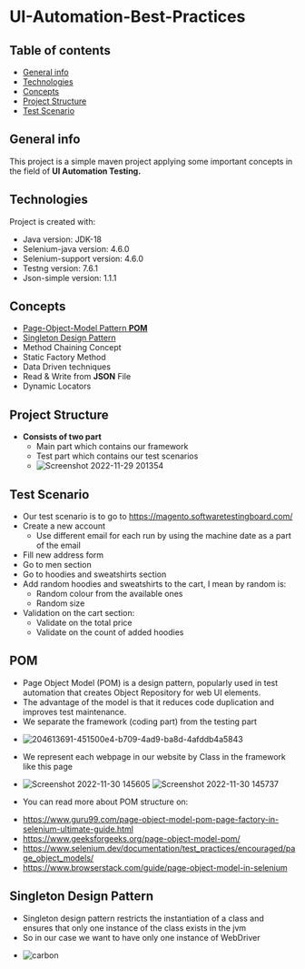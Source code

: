# UI-Automation-Best-Practices
## Table of contents
* [General info](#general-info)
* [Technologies](#technologies)
* [Concepts](#concepts)
* [Project Structure](#project-structure)
* [Test Scenario](#test-scenario)
## General info
This project is a simple maven project applying some important concepts in the field of **UI Automation Testing.**
## Technologies
Project is created with:
* Java version: JDK-18
* Selenium-java version: 4.6.0
* Selenium-support version: 4.6.0
* Testng version: 7.6.1
* Json-simple version: 1.1.1
## Concepts
* [Page-Object-Model Pattern **POM**](#pom)
* [Singleton Design Pattern](#singleton-design-pattern)
* Method Chaining Concept
* Static Factory Method
* Data Driven techniques
* Read & Write from **JSON** File
* Dynamic Locators
## Project Structure
* **Consists of two part**
  - Main part which contains our framework
  - Test part which contains our test scenarios
  - ![Screenshot 2022-11-29 201354](https://user-images.githubusercontent.com/41761100/204613691-451500e4-b709-4ad9-ba8d-4afddb4a5843.png)
## Test Scenario
* Our test scenario is to go to https://magento.softwaretestingboard.com/
* Create a new account
  - Use different email for each run by using the machine date as a part of the email
* Fill new address form
* Go to men section
* Go to hoodies and sweatshirts section
* Add random hoodies and sweatshirts to the cart, I mean by random is:
  - Random colour from the available ones
  - Random size
* Validation on the cart section:
  - Validate on the total price
  - Validate on the count of added hoodies
## POM
* Page Object Model (POM) is a design pattern, popularly used in test automation that creates Object Repository for web UI elements.
* The advantage of the model is that it reduces code duplication and improves test maintenance.
* We separate the framework (coding part) from the testing part
 - ![204613691-451500e4-b709-4ad9-ba8d-4afddb4a5843](https://user-images.githubusercontent.com/41761100/204801549-c8ba26dd-ff3c-497f-a444-e5353a1bf59c.png)
* We represent each webpage in our website by Class in the framework like this page
 - ![Screenshot 2022-11-30 145605](https://user-images.githubusercontent.com/41761100/204803096-b00e883b-2902-44d6-8281-0243c968a603.jpg) ![Screenshot 2022-11-30 145737](https://user-images.githubusercontent.com/41761100/204803641-1d285ff6-85e8-4cd9-a92f-9547d3cf4f74.png)
* You can read more about POM structure on:
 - https://www.guru99.com/page-object-model-pom-page-factory-in-selenium-ultimate-guide.html
 - https://www.geeksforgeeks.org/page-object-model-pom/
 - https://www.selenium.dev/documentation/test_practices/encouraged/page_object_models/
 - https://www.browserstack.com/guide/page-object-model-in-selenium
## Singleton Design Pattern
* Singleton design pattern restricts the instantiation of a class and ensures that only one instance of the class exists in the jvm
* So in our case we want to have only one instance of WebDriver
 - ![carbon](https://user-images.githubusercontent.com/41761100/204812593-896e760e-4bc4-4150-bd8f-01ec62bc4505.png)
